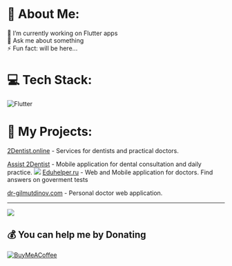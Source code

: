 # 💫 About Me:
🔭 I’m currently working on Flutter apps<br>💬 Ask me about something<br>⚡ Fun fact: will be here...


# 💻 Tech Stack:
![Flutter](https://img.shields.io/badge/Flutter-%2302569B.svg?style=flat&logo=Flutter&logoColor=white)
# 🌱 My Projects:
[2Dentist.online](https://2dentist.online) - Services for dentists and practical doctors.

[Assist 2Dentist](https://assist.2dentist.online) - Mobile application for dental consultation and daily practice.
<img src="https://skillicons.dev/icons?i=git,kubernetes,docker,c,vim" />
[Eduhelper.ru](https://eduhelper.ru) - Web and Mobile application for doctors. Find answers on goverment tests

[dr-gilmutdinov.com](https://dr-gilmutdinov.com) - Personal doctor web application.


---
[![](https://visitcount.itsvg.in/api?id=MrFantuk&icon=0&color=0)](https://visitcount.itsvg.in)

  ## 💰 You can help me by Donating
  [![BuyMeACoffee](https://img.shields.io/badge/Buy%20Me%20a%20Coffee-ffdd00?style=for-the-badge&logo=buy-me-a-coffee&logoColor=black)](https://buymeacoffee.com/2dentist) 

  
<!-- Proudly created with GPRM ( https://gprm.itsvg.in ) -->
